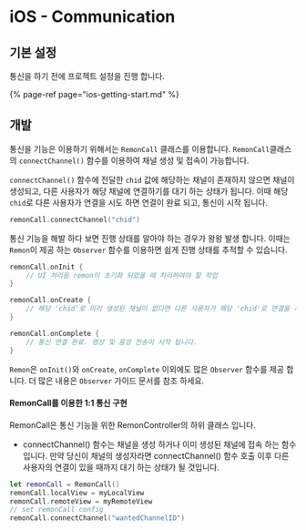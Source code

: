# iOS - Communication

## 기본 설정

통신을 하기 전에 프로젝트 설정을 진행 합니다.

{% page-ref page="ios-getting-start.md" %}

## 개발

통신을 기능은 이용하기 위해서는 `RemonCall` 클래스를 이용합니다. `RemonCall`클래스의 `connectChannel()` 함수를 이용하여 채널 생성 및 접속이 가능합니다. 

`connectChannel()` 함수에 전달한 `chid` 값에 해당하는 채널이 존재하지 않으면 채널이 생성되고, 다른 사용자가 해당 채널에 연결하기를 대기 하는 상태가 됩니다. 이때 해당 `chid`로 다른 사용자가 연결을 시도 하면 연결이 완료 되고, 통신이 시작 됩니다.

```swift
remonCall.connectChannel("chid")
```

통신 기능을 해발 하다 보면 진행 상태를 알아야 하는 경우가 왕왕 발생 합니다. 이때는 `Remon`이 제공 하는 `Observer` 함수를 이용하면 쉽게 진행 상태를 추적할 수 있습니다.

```swift
remonCall.onInit {
    // UI 처리등 remon이 초기화 되었을 때 처리하여야 할 작업
}

remonCall.onCreate {
    // 해당 'chid'로 미리 생성된 채널이 없다면 다른 사용자가 해당 'chid'로 연결을 시도 할때 까지 대기 상태가 됩니다. 
}

remonCall.onComplete {
    // 통신 연결 완료. 영상 및 음성 전송이 시작 됩니다.
}
```

`Remon`은 `onInit()`와 `onCreate`, `onComplete` 이외에도 많은 `Observer` 함수를 제공 합니다. 더 많은 내용은 `Observer` 가이드 문서를 참조 하세요.



#### RemonCall를 이용한 1:1 통신 구현 

RemonCall은 통신 기능을 위한 RemonController의 하위 클래스 입니다.

* connectChannel\(\) 함수는 채널을 생성 하거나 이미 생성된 채널에 접속 하는 함수 입니다. 만약 당신이 채널의 생성자라면 connectChannel\(\) 함수 호출 이후 다른 사용자의 연결이 있을 때까지 대기 하는 상태가 될 것입니다.

```swift
let remonCall = RemonCall()
remonCall.localView = myLocalView
remonCall.remoteView = myRemoteView
// set remonCall config
remonCall.connectChannel("wantedChannelID")
```

